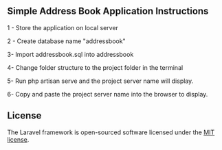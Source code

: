 

## Simple Address Book Application Instructions

1 - Store the application on local server

2 - Create database name  "addressbook"

3- Import addressbook.sql into addressbook

4- Change folder structure to the project folder in the terminal

5- Run php artisan serve and the project server name will display.

6- Copy and paste the project server name into the browser to display.




## License

The Laravel framework is open-sourced software licensed under the [MIT license](http://opensource.org/licenses/MIT).

